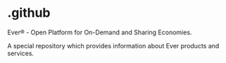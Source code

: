 # .github

Ever® - Open Platform for On-Demand and Sharing Economies.

A special repository which provides information about Ever products and services.
